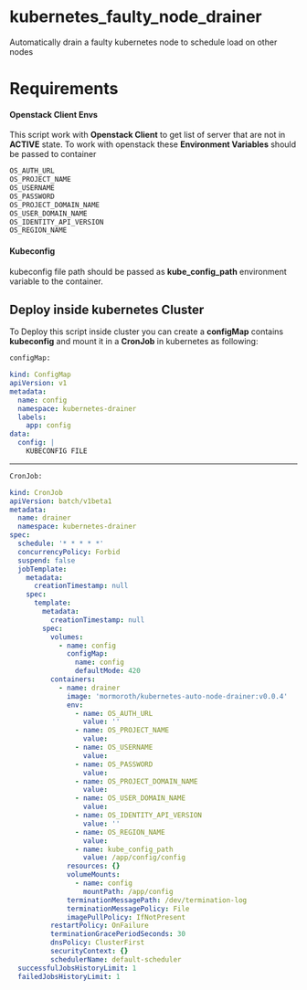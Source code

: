 # kubernetes_faulty_node_drainer
Automatically drain a faulty kubernetes node to schedule load on other nodes

# Requirements
#### Openstack Client Envs
This script work with **Openstack Client** to get list of server that are not in **ACTIVE** state.
To work with openstack these **Environment Variables** should be passed to container

```bash
OS_AUTH_URL
OS_PROJECT_NAME
OS_USERNAME
OS_PASSWORD
OS_PROJECT_DOMAIN_NAME
OS_USER_DOMAIN_NAME
OS_IDENTITY_API_VERSION
OS_REGION_NAME
```

#### Kubeconfig

kubeconfig file path should be passed as **kube_config_path** environment variable to the container.

## Deploy inside kubernetes Cluster

To Deploy this script inside cluster you can create a **configMap** contains **kubeconfig** and mount it in a **CronJob** in kubernetes as following:

```bash
configMap:
```

```yaml
kind: ConfigMap
apiVersion: v1
metadata:
  name: config
  namespace: kubernetes-drainer
  labels:
    app: config
data:
  config: |
    KUBECONFIG FILE
```
---
```bash
CronJob:
```

```yaml
kind: CronJob
apiVersion: batch/v1beta1
metadata:
  name: drainer
  namespace: kubernetes-drainer
spec:
  schedule: '* * * * *'
  concurrencyPolicy: Forbid
  suspend: false
  jobTemplate:
    metadata:
      creationTimestamp: null
    spec:
      template:
        metadata:
          creationTimestamp: null
        spec:
          volumes:
            - name: config
              configMap:
                name: config
                defaultMode: 420
          containers:
            - name: drainer
              image: 'mormoroth/kubernetes-auto-node-drainer:v0.0.4'
              env:
                - name: OS_AUTH_URL
                  value: ''
                - name: OS_PROJECT_NAME
                  value: 
                - name: OS_USERNAME
                  value: 
                - name: OS_PASSWORD
                  value: 
                - name: OS_PROJECT_DOMAIN_NAME
                  value: 
                - name: OS_USER_DOMAIN_NAME
                  value: 
                - name: OS_IDENTITY_API_VERSION
                  value: ''
                - name: OS_REGION_NAME
                  value: 
                - name: kube_config_path
                  value: /app/config/config
              resources: {}
              volumeMounts:
                - name: config
                  mountPath: /app/config
              terminationMessagePath: /dev/termination-log
              terminationMessagePolicy: File
              imagePullPolicy: IfNotPresent
          restartPolicy: OnFailure
          terminationGracePeriodSeconds: 30
          dnsPolicy: ClusterFirst
          securityContext: {}
          schedulerName: default-scheduler
  successfulJobsHistoryLimit: 1
  failedJobsHistoryLimit: 1

